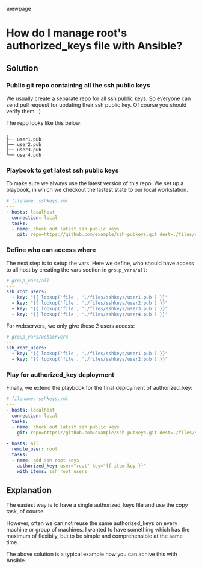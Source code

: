 \newpage

# How do I manage root's authorized_keys file with Ansible?

## Solution

###  Public git repo containing all the ssh public keys

We usually create a separate repo for all ssh public keys. So everyone can send pull request for updating their ssh public key. Of course you should verify them. :)

The repo looks like this below:

~~~
.
├── user1.pub
├── user2.pub
├── user3.pub
└── user4.pub
~~~

### Playbook to get latest ssh public keys

To make sure we always use the latest version of this repo. We set up a playbook, in which we checkout the lastest state to our local workstation.

~~~yaml
# filename: sshkeys.yml
---
- hosts: localhost
  connection: local
  tasks:
  - name: check out latest ssh public keys
    git: repo=https://github.com/example/ssh-pubkeys.git dest=./files/ssh-public-keys/
~~~


### Define who can access where

The next step is to setup the vars. Here we define, who should have access to all host by creating the vars section in `group_vars/all`: 

~~~yaml
# group_vars/all
---
ssh_root_users:
  - key: "{{ lookup('file', './files/sshkeys/user1.pub') }}"
  - key: "{{ lookup('file', './files/sshkeys/user2.pub') }}"
  - key: "{{ lookup('file', './files/sshkeys/user3.pub') }}"
  - key: "{{ lookup('file', './files/sshkeys/user4.pub') }}"
~~~

For webservers, we only give these 2 users access:

~~~yaml
# group_vars/webservers
---
ssh_root_users:
  - key: "{{ lookup('file', './files/sshkeys/user1.pub') }}"
  - key: "{{ lookup('file', './files/sshkeys/user2.pub') }}"
~~~

### Play for authorized_key deployment

Finally, we extend the playbook for the final deployment of authorized_key:

~~~yaml
# filename: sshkeys.yml
---
- hosts: localhost
  connection: local
  tasks:
  - name: check out latest ssh public keys
    git: repo=https://github.com/example/ssh-pubkeys.git dest=./files/sshkeys/

- hosts: all
  remote_user: root
  tasks:
  - name: add ssh root keys
    authorized_key: user="root" key="{{ item.key }}"
    with_items: ssh_root_users
~~~

## Explanation

The easiest way is to have a single authorized_keys file and use the copy task, of course.

However, often we can not reuse the same authorized_keys on every machine or group of machines. I wanted to have something which has the maximum of flexibily, but to be simple and comprehensible at the same time.

The above solution is a typical example how you can achive this with Ansible.
